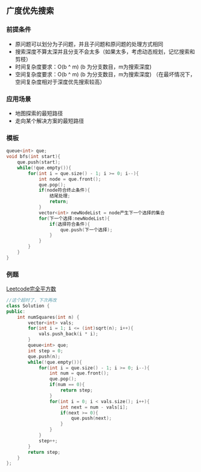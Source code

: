 ## 广度优先搜索

### 前提条件

- 原问题可以划分为子问题，并且子问题和原问题的处理方式相同
- 搜索深度不算太深并且分支不会太多（如果太多，考虑动态规划，记忆搜索和剪枝）
- 时间复杂度要求：O(b ^ m) (b 为分支数目，m为搜索深度)
- 空间复杂度要求：O(b ^ m) (b 为分支数目，m为搜索深度) （在最坏情况下，空间复杂度相对于深度优先搜索较高）

### 应用场景

- 地图探索的最短路径
- 走向某个解决方案的最短路径

### 模板

```c++
queue<int> que;
void bfs(int start){
	que.push(start);
    while(!que.empty()){
        for(int i = que.size() - 1; i >= 0; i--){
            int node = que.front();
           	que.pop();
            if(node符合终止条件){
                结尾处理;
                return;
            }
            vector<int> newNodeList = node产生下一个选择的集合
            for(下一个选择:newNodeList){
                if(选择符合条件){
                    que.push(下一个选择);
                }
            }
        }
    }
}
```

### 例题

[Leetcode完全平方数](https://leetcode.cn/problems/perfect-squares/)

```c++
//这个超时了，下次再改
class Solution {
public:
    int numSquares(int n) {
		vector<int> vals;
		for(int i = 1; i <= (int)sqrt(n); i++){
			vals.push_back(i * i);
		}
		queue<int> que;
		int step = 0;
		que.push(n);
		while(!que.empty()){
			for(int i = que.size() - 1; i >= 0; i--){
				int num = que.front();
				que.pop();
				if(num == 0){
					return step;
				}
				for(int i = 0; i < vals.size(); i++){
					int next = num - vals[i];
					if(next >= 0){
						que.push(next);
					}
				}
			}
			step++;
		}
		return step;
    }
};
```




